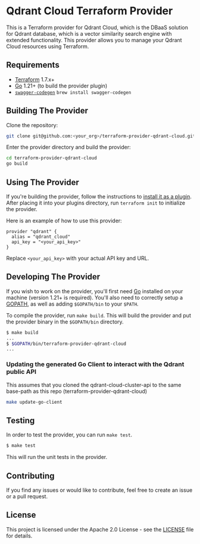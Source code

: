 # Qdrant Cloud Terraform Provider

This is a Terraform provider for Qdrant Cloud, which is the DBaaS solution for Qdrant database, which is a vector similarity search engine with extended functionality. 
This provider allows you to manage your Qdrant Cloud resources using Terraform.

## Requirements

- [Terraform](https://www.terraform.io/downloads.html) 1.7.x+
- [Go](https://golang.org/doc/install) 1.21+ (to build the provider plugin)
- [`swagger-codegen`](https://swagger.io/tools/swagger-codegen/)
  `brew install swagger-codegen`

## Building The Provider

Clone the repository:

```bash
git clone git@github.com:<your_org>/terraform-provider-qdrant-cloud.git
```

Enter the provider directory and build the provider:

```bash
cd terraform-provider-qdrant-cloud
go build
```

## Using The Provider

If you're building the provider, follow the instructions to [install it as a plugin](https://www.terraform.io/docs/plugins/basics.html#installing-plugins). After placing it into your plugins directory, run `terraform init` to initialize the provider.

Here is an example of how to use this provider:

```hcl
provider "qdrant" {
  alias = "qdrant_cloud"
  api_key = "<your_api_key>"
}
```

Replace `<your_api_key>` with your actual API key and URL.

## Developing The Provider

If you wish to work on the provider, you'll first need [Go](http://www.golang.org) installed on your machine (version 1.21+ is required). You'll also need to correctly setup a [GOPATH](http://golang.org/doc/code.html#GOPATH), as well as adding `$GOPATH/bin` to your `$PATH`.

To compile the provider, run `make build`. This will build the provider and put the provider binary in the `$GOPATH/bin` directory.

```bash
$ make build
...
$ $GOPATH/bin/terraform-provider-qdrant-cloud
...
```

### Updating the generated Go Client to interact with the Qdrant public API
This assumes that you cloned the qdrant-cloud-cluster-api to the same base-path as this repo (terraform-provider-qdrant-cloud)

```bash
make update-go-client
```

## Testing

In order to test the provider, you can run `make test`.

```bash
$ make test
```

This will run the unit tests in the provider.

## Contributing

If you find any issues or would like to contribute, feel free to create an issue or a pull request.

## License

This project is licensed under the Apache 2.0 License - see the [LICENSE](LICENSE) file for details.

